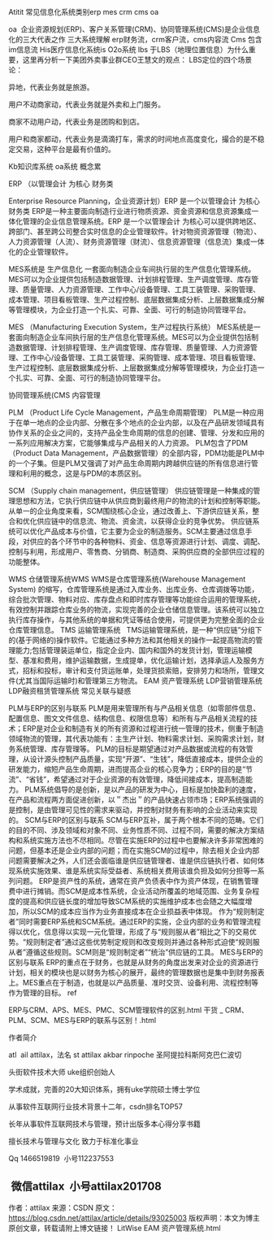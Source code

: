 Atitit 常见信息化系统类别erp mes crm  cms oa 

oa
 企业资源规划(ERP)、客户关系管理(CRM)、协同管理系统(CMS)是企业信息化的三大代表之作
 三大系统理解 erp财务流，crm客户流，cms内容流
Cms  包含im信息流
His医疗信息化系统is
O2o系统 lbs
于LBS（地理位置信息）为什么重要，这里再分析一下美团外卖事业群CEO王慧文的观点：
LBS定位的四个场景论：

异地，代表业务就是旅游。


用户不动商家动，代表业务就是外卖和上门服务。


商家不动用户动，代表业务是团购和到店。


用户和商家都动，代表业务是滴滴打车，需求的时间地点高度变化，撮合的是不稳定交易，这种平台是最有价值的。

Kb知识库系统  oa系统
概念累


ERP （以管理会计 为核心 财务类

Enterprise Resource Planning，企业资源计划）ERP 是一个以管理会计 为核心 财务类
ERP是一种主要面向制造行业进行物质资源、资金资源和信息资源集成一体化管理的企业信息管理系统。ERP 是一个以管理会计 为核心可以提供跨地区、跨部门、甚至跨公司整合实时信息的企业管理软件。针对物资资源管理（物流）、人力资源管理（人流）、财务资源管理（财流）、信息资源管理（信息流）集成一体化的企业管理软件。



MES系统是 生产信息化
一套面向制造企业车间执行层的生产信息化管理系统。
MES可以为企业提供包括制造数据管理、计划排程管理、生产调度管理、库存管理、质量管理、人力资源管理、工作中心/设备管理、工具工装管理、采购管理、成本管理、项目看板管理、生产过程控制、底层数据集成分析、上层数据集成分解等管理模块，为企业打造一个扎实、可靠、全面、可行的制造协同管理平台。

MES
（Manufacturing Execution System，生产过程执行系统）
MES系统是一套面向制造企业车间执行层的生产信息化管理系统。MES可以为企业提供包括制造数据管理、计划排程管理、生产调度管理、库存管理、质量管理、人力资源管理、工作中心/设备管理、工具工装管理、采购管理、成本管理、项目看板管理、生产过程控制、底层数据集成分析、上层数据集成分解等管理模块，为企业打造一个扎实、可靠、全面、可行的制造协同管理平台。


协同管理系统(CMS    内容管理



PLM （Product Life Cycle Management，产品生命周期管理）
PLM是一种应用于在单一地点的企业内部、分散在多个地点的企业内部，以及在产品研发领域具有协作关系的企业之间的，支持产品全生命周期的信息的创建、管理、分发和应用的一系列应用解决方案，它能够集成与产品相关的人力资源。
PLM包含了PDM（Product Data Management，产品数据管理）的全部内容，PDM功能是PLM中的一个子集。但是PLM又强调了对产品生命周期内跨越供应链的所有信息进行管理和利用的概念，这是与PDM的本质区别。


SCM （Supply chain management，供应链管理）
供应链管理是一种集成的管理思想和方法，它执行供应链中从供应商到最终用户的物流的计划和控制等职能。从单一的企业角度来看，SCM围绕核心企业，通过改善上、下游供应链关系，整合和优化供应链中的信息流、物流、资金流，以获得企业的竞争优势。
供应链系统可以优化产品成本与价值，它主要为企业的制造服务。SCM主要通过信息手段，对供应的各个环节中的各种物料、资金、信息等资源进行计划、调度、调配、控制与利用，形成用户、零售商、分销商、制造商、采购供应商的全部供应过程的功能整体。

WMS 仓储管理系统WMS 
WMS是仓库管理系统(Warehouse Management System) 的缩写，仓库管理系统是通过入库业务、出库业务、仓库调拨等功能，综合批次管理、物料对应、库存盘点和即时库存管理等功能综合运用的管理系统，有效控制并跟踪仓库业务的物流，实现完善的企业仓储信息管理。该系统可以独立执行库存操作，与其他系统的单据和凭证等结合使用，可提供更为完整全面的企业仓库管理信息。
TMS 运输管理系统
  TMS运输管理系统，是一种“供应链”分组下的(基于网络的)操作软件。它能通过多种方法和其他相关的操作一起提高物流的管理能力;包括管理装运单位，指定企业内、国内和国外的发货计划，管理运输模型、基准和费用，维护运输数据，生成提单，优化运输计划，选择承运人及服务方式，招标和投标，审计和支付货运账单，处理货损索赔，安排劳力和场所，管理文件(尤其当国际运输时)和管理第三方物流。
EAM 资产管理系统
LDP营销管理系统  LDP融资租赁管理系统
常见关联与疑惑

PLM与ERP的区别与联系
PLM是用来管理所有与产品相关信息（如零部件信息、配置信息、图文文件信息、结构信息、权限信息等）和所有与产品相关流程的技术；ERP是对企业和制造有关的所有资源和过程进行统一管理的技术，侧重于制造领域物流的管理，其代表功能有：主生产计划、物料需求计划、采购需求计划，财务系统管理、库存管理等。
PLM的目标是期望通过对产品数据或流程的有效管理，从设计源头控制产品质量，实现“开源”、“生钱”，降低直接成本，提供企业的研发能力，缩短产品生命周期，进而提高企业的核心竞争力；ERP的目的是“节流”、“省钱”，希望通过对于企业资源的有效管理，降低间接成本，提高制造能力。
PLM系统倡导的是创新，是以产品的研发为中心，目标是加快盈利的速度，在产品和流程两方面促进创新，以＂杰出＂的产品快速占领市场；ERP系统强调的是控制，是由管理可见性的需求来驱动，并控制对财务有影响的企业活动来实现的。
SCM与ERP的区别与联系
SCM与ERP互补，属于两个根本不同的范畴。它们的目的不同、涉及领域和对象不同、业务性质不同、过程不同，需要的解决方案结构和系统实施方法也不尽相同。尽管在实施ERP的过程中也要解决许多非常困难的问题，但基本还是企业内部的问题；而在实施SCM的过程中，除去相关企业内部问题需要解决之外，人们还会面临谁是供应链管理者、谁是供应链执行者、如何体现系统实施效果、谁是系统实际受益者、系统相关费用该谁负担及如何分担等一系列问题。
ERP是资产性的系统，通常在资产负债表中作为资产体现，在销售管理费中进行摊销。而SCM是成本性系统，企业活动所覆盖的地域范围、业务复杂程度的提高和供应链长度的增加导致SCM系统的实施维护成本也会随之大幅度增加，所以SCM的成本应当作为业务直接成本在企业损益表中体现。
作为“规则制定者”同时需要ERP系统和SCM系统。通过ERP的实施，企业内部的业务和管理流程得以优化，信息得以实现一元化管理，形成了与“规则服从者”相比之下的交易优势。“规则制定者”通过这些优势制定规则和改变规则并通过各种形式迫使“规则服从者”遵循这些规则。SCM则是“规则制定者”“统治”供应链的工具。
MES与ERP的区别与联系
ERP的重点在于财务，也就是从财务的角度出发来对企业的资源进行计划，相关的模块也是以财务为核心的展开，最终的管理数据也是集中到财务报表上。MES重点在于制造，也就是以产品质量、准时交货、设备利用、流程控制等作为管理的目标。
ref

ERP与CRM、APS、MES、PMC、SCM管理软件的区别.html
干货 _ CRM、PLM、SCM、MES与ERP的联系与区别！.html

作者简介

atl  ail attilax，法名 st attilax akbar rinpoche 圣阿提拉科斯阿克巴仁波切

头街软件技术大师 uke组织创始人

学术成就，完善的20大知识体系，拥有uke学院硕士博士学位

从事软件互联网行业技术背景十二年，csdn排名TOP57

长年从事软件互联网技术与管理，预计出版多本心得分享书籍

擅长技术与管理与文化 致力于标准化事业

Qq 1466519819  小号112237553

 微信attilax  小号attilax201708
--------------------- 
作者：attilax 
来源：CSDN 
原文：https://blog.csdn.net/attilax/article/details/93025003 
版权声明：本文为博主原创文章，转载请附上博文链接！
LitWise EAM 资产管理系统.html
